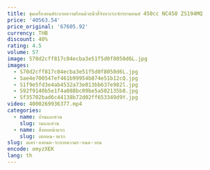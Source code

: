 ```yaml
---
title: ชุดเครื่องยนต์ระบายความร้อนด้วยน้ําสี่จังหวะรถจักรยานยนต์ 450cc NC450 ZS194MQ
price: '40563.54'
price_original: '67605.92'
currency: THB
discount: 40%
rating: 4.5
volume: 57
image: S70d2cff817c04ecba3e51f5d0f8050d6L.jpg
images:
  - S70d2cff817c04ecba3e51f5d0f8050d6L.jpg
  - Sae4e700547ef461b99954b874e51b12cQ.jpg
  - S1f9e5fd3e4ab4532a73e013bb637e982l.jpg
  - S92f9140b5e1f4a088bc09be5a502135b8.jpg
  - Sf35702bad6c44138b72d02ff653349d9Y.jpg
video: 4000269936377.mp4
categories:
  - name: บ้านและสวน
    slug: านและสวน
  - name: สิ่งทอหน้าแรก
    slug: งทอหน-าแรก
slug: ดเคร-องยนต-ระบายความร-อนด-วยน
encode: omyzXEK
lang: th
---
```

  